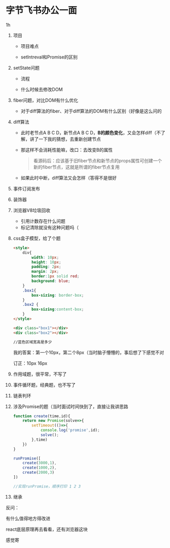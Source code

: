 # 字节飞书办公一面

1h

1. 项目

     - 项目难点

     - setIntreval和Promise的区别

2. setState问题

     - 流程

     - 什么时候去修改DOM

3. fiber问题，对比DOM有什么优化

   - 对于diff算法的fiber、对于diff算法的DOM有什么区别（好像是这么问的

4. diff算法

   - 此时老节点A B C D，新节点A B C D，**B的颜色变化**，又会怎样diff（不了解，讲了一下我的猜想，去重新创建节点

   - 那这样不会消耗性能嘛，改口：去改变B的属性

     > 看源码后：应该基于旧fiber节点和新节点的props属性可创建一个新的fiber节点，这就是所谓的fiber节点复用

   - 如果此时中断，diff算法又会怎样（答得不是很好

5. 事件订阅发布

6. 装饰器

7. 浏览器V8垃圾回收

   - 引用计数存在什么问题
   - 标记清除就没有这种问题吗（

8. css盒子模型，给了个题

   ```html
   <style>
       div{
           width: 10px;
           height: 10px;
           padding: 2px;
           margin: 2px;
           border:1px solid red;
           background: blue;
       }
       .box1{
           box-sizing: border-box;
       }
       .box2 {
           box-sizing:content-box;
       }
   </style>
   
   <div class="box1"></div>
   <div class="box2"></div>
   
   //蓝色区域宽高是多少
   ```

   ​	我的答案：第一个10px，第二个8px（当时脑子懵懵的，事后想了下感觉不对

   订正：10px 16px

9. 作用域题，很平常，不写了

10. 事件循环题，经典题，也不写了

11. 链表判环

12. 涉及Promise的题（当时面试时间快到了，直接让我讲思路

    ```js
    function create(time,id){
       	return new Promise(solve=>{
    		setTimeout(()=>{
                console.log('promise',id);
                solve();
            },time)
        })
    }
    
    runPromise([
        create(3000,1),
        create(1000,2),
        create(2000,3)
    ])
    
    //实现runPromise，顺序打印 1 2 3
    ```

13. 继承



反问：

有什么值得地方得改进

react底层原理再去看看，还有浏览器这块

感觉寄


